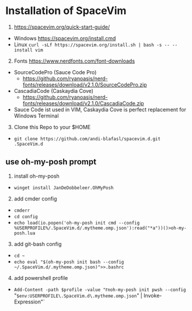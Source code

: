 # Installation of SpaceVim

1. https://spacevim.org/quick-start-guide/
  - Windows https://spacevim.org/install.cmd
  - Linux `curl -sLf https://spacevim.org/install.sh | bash -s -- --install vim`
2. Fonts https://www.nerdfonts.com/font-downloads
  - SourceCodePro (Sauce Code Pro)
    - https://github.com/ryanoasis/nerd-fonts/releases/download/v2.1.0/SourceCodePro.zip
  - CascadiaCode (Caskaydia Cove)
    - https://github.com/ryanoasis/nerd-fonts/releases/download/v2.1.0/CascadiaCode.zip
  - Sauce Code ist used in VIM, Caskaydia Cove is perfect replacement for Windows Terminal
3. Clone this Repo to your $HOME
  - `git clone https://github.com/andi-blafasl/spacevim.d.git .SpaceVim.d`

## use oh-my-posh prompt

1. install oh-my-posh
  - `winget install JanDeDobbeleer.OhMyPosh`
2. add cmder config
  - `cmderr`
  - `cd config`
  - `echo load(io.popen('oh-my-posh init cmd --config %USERPROFILE%/.SpaceVim.d/.mytheme.omp.json'):read("*a"))()>oh-my-posh.lua`
3. add git-bash config
  - `cd ~`
  - `echo eval "$(oh-my-posh init bash --config ~/.SpaceVim.d/.mytheme.omp.json)">>.bashrc`
4. add powershell profile
  - `Add-Content -path $profile -value "`r`noh-my-posh init pwsh --config `"`$env:USERPROFILE\.SpaceVim.d\.mytheme.omp.json`" | Invoke-Expression"`
